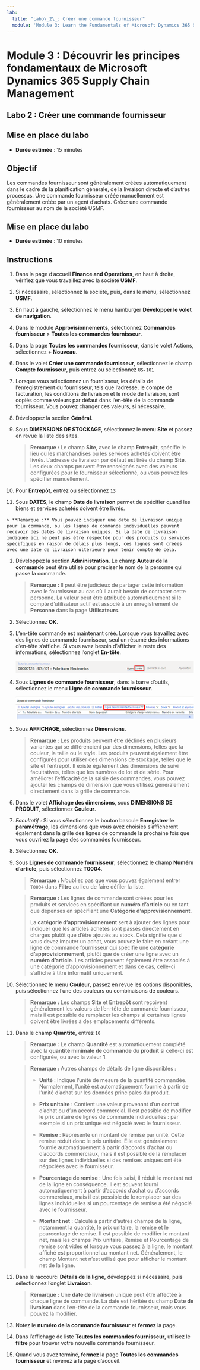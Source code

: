 ```yaml
---
lab:
  title: "Labo\_2\_: Créer une commande fournisseur"
  module: 'Module 3: Learn the Fundamentals of Microsoft Dynamics 365 Supply Chain Management'
---
```


# Module 3 : Découvrir les principes fondamentaux de Microsoft Dynamics 365 Supply Chain Management

## Labo 2 : Créer une commande fournisseur

## Mise en place du labo

   - **Durée estimée** : 15 minutes

## Objectif

Les commandes fournisseur sont généralement créées automatiquement dans le cadre de la planification générale, de la livraison directe et d’autres processus. Une commande fournisseur créée manuellement est généralement créée par un agent d’achats. Créez une commande fournisseur au nom de la société USMF. 

## Mise en place du labo

   - **Durée estimée** : 10 minutes

## Instructions

1.  Dans la page d’accueil **Finance and Operations**, en haut à droite, vérifiez que vous travaillez avec la société **USMF**. 

1.  Si nécessaire, sélectionnez la société, puis, dans le menu, sélectionnez **USMF**. 

1.  En haut à gauche, sélectionnez le menu hamburger **Développer le volet de navigation**. 

1.  Dans le module **Approvisionnements**, sélectionnez **Commandes fournisseur** > **Toutes les commandes fournisseur**. 

1.  Dans la page **Toutes les commandes fournisseur**, dans le volet Actions, sélectionnez **+ Nouveau**. 

1.  Dans le volet **Créer une commande fournisseur**, sélectionnez le champ **Compte fournisseur**, puis entrez ou sélectionnez `US-101`

1.  Lorsque vous sélectionnez un fournisseur, les détails de l’enregistrement du fournisseur, tels que l’adresse, le compte de facturation, les conditions de livraison et le mode de livraison, sont copiés comme valeurs par défaut dans l’en-tête de la commande fournisseur. Vous pouvez changer ces valeurs, si nécessaire. 

1.  Développez la section **Général**. 

1.  Sous **DIMENSIONS DE STOCKAGE**, sélectionnez le menu **Site** et passez en revue la liste des sites. 

    > **Remarque :** Le champ **Site**, avec le champ **Entrepôt**, spécifie le lieu où les marchandises ou les services achetés doivent être livrés. L’adresse de livraison par défaut est tirée du champ **Site**. Les deux champs peuvent être renseignés avec des valeurs configurées pour le fournisseur sélectionné, ou vous pouvez les spécifier manuellement. 

1.  Pour **Entrepôt**, entrez ou sélectionnez `13`

1.   Sous **DATES**, le champ **Date de livraison** permet de spécifier quand les biens et services achetés doivent être livrés.

    > **Remarque :** Vous pouvez indiquer une date de livraison unique pour la commande, ou les lignes de commande individuelles peuvent recevoir des dates de livraison uniques. Si la date de livraison indiquée ici ne peut pas être respectée pour des produits ou services spécifiques en raison de délais plus longs, ces lignes sont créées avec une date de livraison ultérieure pour tenir compte de cela.

1.  Développez la section **Administration**. Le champ **Auteur de la commande** peut être utilisé pour préciser le nom de la personne qui passe la commande. 

    > **Remarque :** Il peut être judicieux de partager cette information avec le fournisseur au cas où il aurait besoin de contacter cette personne. La valeur peut être attribuée automatiquement si le compte d’utilisateur actif est associé à un enregistrement de **Personne** dans la page **Utilisateurs**. 

1.  Sélectionnez **OK**. 

1.  L’en-tête commande est maintenant créé. Lorsque vous travaillez avec des lignes de commande fournisseur, seul un résumé des informations d’en-tête s’affiche. Si vous avez besoin d’afficher le reste des informations, sélectionnez l’onglet **En-tête**. 

    ![Image d’écran affichant l’emplacement du menu En-tête](./media/lp1-m3-purchase-order-header-option.png)

1.  Sous **Lignes de commande fournisseur**, dans la barre d’outils, sélectionnez le menu **Ligne de commande fournisseur**. 

    ![Image d’écran montrant l’emplacement de l’option de menu Ligne de commande fournisseur](./media/lp1-m3-purchase-order-purchase-order-line-menu.png)

1.  Sous **AFFICHAGE**, sélectionnez **Dimensions**. 

    > **Remarque :** Les produits peuvent être déclinés en plusieurs variantes qui se différencient par des dimensions, telles que la couleur, la taille ou le style. Les produits peuvent également être configurés pour utiliser des dimensions de stockage, telles que le site et l’entrepôt. Il existe également des dimensions de suivi facultatives, telles que les numéros de lot et de série. Pour améliorer l’efficacité de la saisie des commandes, vous pouvez ajouter les champs de dimension que vous utilisez généralement directement dans la grille de commande. 

1.  Dans le volet **Affichage des dimensions**, sous **DIMENSIONS DE PRODUIT**, sélectionnez **Couleur**. 

1.  *Facultatif :* Si vous sélectionnez le bouton bascule **Enregistrer le paramétrage**, les dimensions que vous avez choisies s’afficheront également dans la grille des lignes de commande la prochaine fois que vous ouvrirez la page des commandes fournisseur. 

1.  Sélectionnez **OK**. 

1.  Sous **Lignes de commande fournisseur**, sélectionnez le champ **Numéro d’article**, puis sélectionnez **T0004**. 

    > **Remarque :** N’oubliez pas que vous pouvez également entrer `T0004` dans **Filtre** au lieu de faire défiler la liste. 

    > **Remarque :** Les lignes de commande sont créées pour les produits et services en spécifiant un **numéro d’article** ou en tant que dépenses en spécifiant une **Catégorie d’approvisionnement**.
    > 
    > La **catégorie d’approvisionnement** sert à ajouter des lignes pour indiquer que les articles achetés sont passés directement en charges plutôt que d’être ajoutés au stock. Cela signifie que si vous devez imputer un achat, vous pouvez le faire en créant une ligne de commande fournisseur qui spécifie une **catégorie d’approvisionnement**, plutôt que de créer une ligne avec un **numéro d’article**. Les articles peuvent également être associés à une catégorie d’approvisionnement et dans ce cas, celle-ci s’affiche à titre informatif uniquement. 

1.  Sélectionnez le menu **Couleur**, passez en revue les options disponibles, puis sélectionnez l’une des couleurs ou combinaisons de couleurs. 

    > **Remarque :** Les champs **Site** et **Entrepôt** sont reçoivent généralement les valeurs de l’en-tête de commande fournisseur, mais il est possible de remplacer les champs si certaines lignes doivent être livrées à des emplacements différents. 

1.  Dans le champ **Quantité**, entrez `10` 

    > **Remarque :** Le champ **Quantité** est automatiquement complété avec la **quantité minimale de commande** du **produit** si celle-ci est configurée, ou avec la valeur **1**. 

    > **Remarque :** Autres champs de détails de ligne disponibles : 
    >
    >    - **Unité** : Indique l’unité de mesure de la quantité commandée. Normalement, l’unité est automatiquement fournie à partir de l’unité d’achat sur les données principales du produit. 
    >
    >    - **Prix unitaire** : Contient une valeur provenant d’un contrat d’achat ou d’un accord commercial. Il est possible de modifier le prix unitaire de lignes de commande individuelles : par exemple si un prix unique est négocié avec le fournisseur. 
    >
    >    - **Remise** : Représente un montant de remise par unité. Cette remise réduit donc le prix unitaire. Elle est généralement fournie automatiquement à partir d’accords d’achat ou d’accords commerciaux, mais il est possible de la remplacer sur des lignes individuelles si des remises uniques ont été négociées avec le fournisseur. 
    >
    >    - **Pourcentage de remise** : Une fois saisi, il réduit le montant net de la ligne en conséquence. Il est souvent fourni automatiquement à partir d’accords d’achat ou d’accords commerciaux, mais il est possible de le remplacer sur des lignes individuelles si un pourcentage de remise a été négocié avec le fournisseur. 
    >
    >    - **Montant net** : Calculé à partir d’autres champs de la ligne, notamment la quantité, le prix unitaire, la remise et le pourcentage de remise. Il est possible de modifier le montant net, mais les champs Prix unitaire, Remise et Pourcentage de remise sont vides et lorsque vous passez à la ligne, le montant affiché est proportionnel au montant net. Généralement, le champ Montant net n’est utilisé que pour afficher le montant net de la ligne. 

1.  Dans le raccourci **Détails de la ligne**, développez si nécessaire, puis sélectionnez l’onglet **Livraison**. 

    > **Remarque :** Une **date de livraison** unique peut être affectée à chaque ligne de commande. La date est héritée du champ **Date de livraison** dans l’en-tête de la commande fournisseur, mais vous pouvez la modifier. 

1.  Notez le **numéro de la commande fournisseur** et **fermez** la page. 

1.  Dans l’affichage de liste **Toutes les commandes fournisseur**, utilisez le **filtre** pour trouver votre nouvelle commande fournisseur. 

1.  Quand vous avez terminé, **fermez** la page **Toutes les commandes fournisseur** et revenez à la page d’accueil. 

